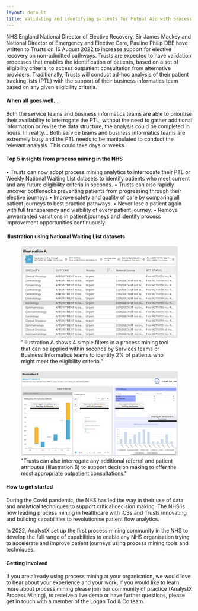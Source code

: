 ```yaml
--- 
layout: default
title: Validating and identifying patients for Mutual Aid with process mining
---
```


NHS England National Director of Elective Recovery, Sir James Mackey and National Director of Emergency and Elective Care, Pauline Philip DBE have written to Trusts on 16 August 2022 to increase support for elective recovery on non-admitted pathways.  Trusts are expected to have validation processes that enables the identification of patients, based on a set of eligibility criteria, to access outpatient consultation from alternative providers.
Traditionally, Trusts will conduct ad-hoc analysis of their patient tracking lists (PTL) with the support of their business informatics team based on any given eligibility criteria.

#### When all goes well...
Both the service teams and business informatics teams are able to prioritise their availability to interrogate the PTL, without the need to gather additional information or revise the data structure, the analysis could be completed in hours.
In reality...
Both service teams and business informatics teams are extremely busy and the PTL needs to be manipulated to conduct the relevant analysis.  This could take days or weeks.

#### Top 5 insights from process mining in the NHS
•	Trusts can now adopt process mining analytics to interrogate their PTL or Weekly National Waiting List datasets to identify patients who meet current and any future eligibility criteria in seconds.
•	Trusts can also rapidly uncover bottlenecks preventing patients from progressing through their elective journeys
•	Improve safety and quality of care by comparing all patient journeys to best practice pathways.
•	Never lose a patient again with full transparency and visibility of every patient journey.
•	Remove unwarranted variations in patient journeys and identify process improvement opportunities continuously.

#### Illustration using National Waiting List datasets

<figure class="nhsuk-image">
  <img class="nhsuk-image__img" src="/assets/img/A.PNG" alt="Illuation A">
  <figcaption class="nhsuk-image__caption">
   "Illustration A shows 4 simple filters in a process mining tool that can be applied within seconds by Services teams or Business Informatics teams to identify 2% of patients who might meet the eligibility criteria."
  </figcaption>
</figure>

<figure class="nhsuk-image">
  <img class="nhsuk-image__img" src="/assets/img/B.PNG" alt="Illuation B">
  <figcaption class="nhsuk-image__caption">
   "Trusts can also interrogate any additional referral and patient attributes (Illustration B) to support decision making to offer the most appropriate outpatient consultations."
  </figcaption>
</figure>

#### How to get started
During the Covid pandemic, the NHS has led the way in their use of data and analytical techniques to support critical decision making.  The NHS is now leading process mining in healthcare with ICSs and Trusts innovating and building capabilities to revolutionise patient flow analytics.

In 2022, AnalystX set up the first process mining community in the NHS to develop the full range of capabilities to enable any NHS organisation trying to accelerate and improve patient journeys using process mining tools and techniques.

#### Getting involved 
If you are already using process mining at your organisation, we would love to hear about your experience and your work, if you would like to learn more about process mining please join our community of practice (AnalystX Process Mining), to receive a live demo or have further questions, please get in touch with a member of the Logan Tod & Co team. 

